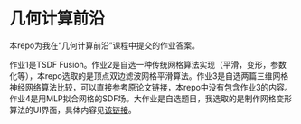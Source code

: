 # 几何计算前沿
本repo为我在“几何计算前沿”课程中提交的作业答案。

作业1是TSDF Fusion。作业2是自选一种传统网格算法实现（平滑，变形，参数化等），本repo选取的是顶点双边滤波网格平滑算法。作业3是自选两篇三维网格神经网络算法比较，可以直接参考原论文链接，本repo中没有包含作业3的内容。作业4是用MLP拟合网格的SDF场。大作业是自选题目，我选取的是制作网格变形算法的UI界面，具体内容见[该链接](https://github.com/yangwangpku/Geometry-Final)。
